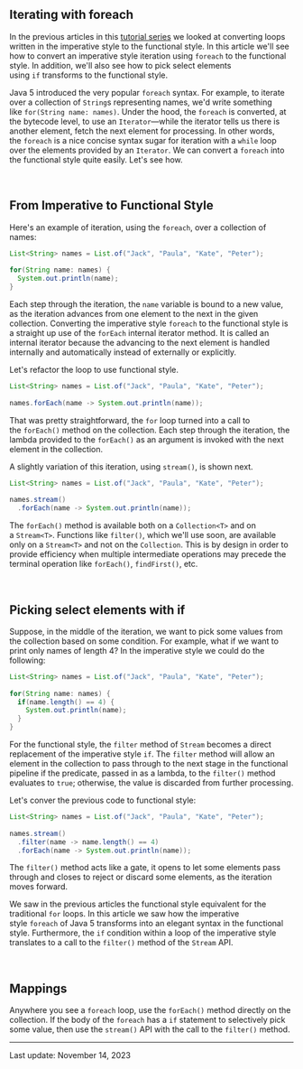 ## Iterating with foreach

In the previous articles in this [tutorial series](https://dev.java/learn/refactoring-to-functional-style/) we looked at converting loops written in the imperative style to the functional style. In this article we'll see how to convert an imperative style iteration using `foreach` to the functional style. In addition, we'll also see how to pick select elements using `if` transforms to the functional style.

Java 5 introduced the very popular `foreach` syntax. For example, to iterate over a collection of `String`s representing names, we'd write something like `for(String name: names)`. Under the hood, the `foreach` is converted, at the bytecode level, to use an `Iterator`—while the iterator tells us there is another element, fetch the next element for processing. In other words, the `foreach` is a nice concise syntax sugar for iteration with a `while` loop over the elements provided by an `Iterator`. We can convert a `foreach` into the functional style quite easily. Let's see how.

 

## From Imperative to Functional Style

Here's an example of iteration, using the `foreach`, over a collection of names:

```java
List<String> names = List.of("Jack", "Paula", "Kate", "Peter");
  
for(String name: names) {
  System.out.println(name);
}
```

Each step through the iteration, the `name` variable is bound to a new value, as the iteration advances from one element to the next in the given collection. Converting the imperative style `foreach` to the functional style is a straight up use of the `forEach` internal iterator method. It is called an internal iterator because the advancing to the next element is handled internally and automatically instead of externally or explicitly.

Let's refactor the loop to use functional style.

```java
List<String> names = List.of("Jack", "Paula", "Kate", "Peter");
  
names.forEach(name -> System.out.println(name));
```

That was pretty straightforward, the `for` loop turned into a call to the `forEach()` method on the collection. Each step through the iteration, the lambda provided to the `forEach()` as an argument is invoked with the next element in the collection.

A slightly variation of this iteration, using `stream()`, is shown next.

```java
List<String> names = List.of("Jack", "Paula", "Kate", "Peter");
  
names.stream()
  .forEach(name -> System.out.println(name));
```

The `forEach()` method is available both on a `Collection<T>` and on a `Stream<T>`. Functions like `filter()`, which we'll use soon, are available only on a `Stream<T>` and not on the `Collection`. This is by design in order to provide efficiency when multiple intermediate operations may precede the terminal operation like `forEach()`, `findFirst()`, etc.

 

## Picking select elements with if

Suppose, in the middle of the iteration, we want to pick some values from the collection based on some condition. For example, what if we want to print only names of length 4? In the imperative style we could do the following:

```java
List<String> names = List.of("Jack", "Paula", "Kate", "Peter");
  
for(String name: names) {
  if(name.length() == 4) {
    System.out.println(name);
  }
}
```

For the functional style, the `filter` method of `Stream` becomes a direct replacement of the imperative style `if`. The `filter` method will allow an element in the collection to pass through to the next stage in the functional pipeline if the predicate, passed in as a lambda, to the `filter()` method evaluates to `true`; otherwise, the value is discarded from further processing.

Let's conver the previous code to functional style:

```java
List<String> names = List.of("Jack", "Paula", "Kate", "Peter");
  
names.stream()
  .filter(name -> name.length() == 4)
  .forEach(name -> System.out.println(name));
```

The `filter()` method acts like a gate, it opens to let some elements pass through and closes to reject or discard some elements, as the iteration moves forward.

We saw in the previous articles the functional style equivalent for the traditional `for` loops. In this article we saw how the imperative style `foreach` of Java 5 transforms into an elegant syntax in the functional style. Furthermore, the `if` condition within a loop of the imperative style translates to a call to the `filter()` method of the `Stream` API.

 

## Mappings

Anywhere you see a `foreach` loop, use the `forEach()` method directly on the collection. If the body of the `foreach` has a `if` statement to selectively pick some value, then use the `stream()` API with the call to the `filter()` method.

---
Last update: November 14, 2023
